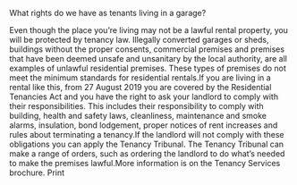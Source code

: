 What rights do we have as tenants living in a garage?

Even though the place you’re living may not be a lawful rental property, you will be protected by tenancy law. Illegally converted garages or sheds, buildings without the proper consents, commercial premises and premises that have been deemed unsafe and unsanitary by the local authority, are all examples of unlawful residential premises. These types of premises do not meet the minimum standards for residential rentals.If you are living in a rental like this, from 27 August 2019 you are covered by the Residential Tenancies Act and you have the right to ask your landlord to comply with their responsibilities. This includes their responsibility to comply with building, health and safety laws, cleanliness, maintenance and smoke alarms, insulation, bond lodgement, proper notices of rent increases and rules about terminating a tenancy.If the landlord will not comply with these obligations you can apply the Tenancy Tribunal. The Tenancy Tribunal can make a range of orders, such as ordering the landlord to do what’s needed to make the premises lawful.More information is on the Tenancy Services brochure.  Print 